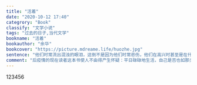 ```yaml
---
title: "活着"
date: "2020-10-12 17:40"
categrory: "Book"
classify: "文学小说"
tags: "过去的日子,当代文学"
bookname: "活着"
bookauthor: "余华"
bookcover: "https://picture.mdreame.life/huozhe.jpg"
sentence: "他们时常流出混浊的眼泪，这倒不是因为他们时常悲伤，他们在高兴时甚至是在什么事都没有的平静时刻，也会泪流而出，然后举起和乡间泥路一样粗糙的手指，擦去眼泪，如同掸去身上的稻草。"
comment: "后疫情的现在读者这本书使人不由得产生怀疑：平日碌碌地生活，自己是否也如那头老牛般劳苦，自己对命运有无一丝洞察。抑或对不可知不可控的生活也渐渐失了热情，近于木讷。不过还是得相信个人身上有超越政治的可能性，如同伯林最终所说，即便“经历过无数的恐惧，仍能平静而愉悦地生活。”最终不被荒谬野蛮的行径所涤荡的，是人本身。"
---
```


123456